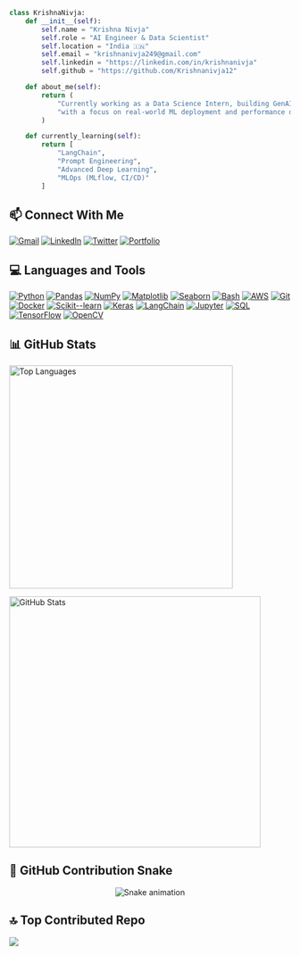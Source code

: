 ```python
class KrishnaNivja:
    def __init__(self):
        self.name = "Krishna Nivja"
        self.role = "AI Engineer & Data Scientist"
        self.location = "India 🇮🇳"
        self.email = "krishnanivja249@gmail.com"
        self.linkedin = "https://linkedin.com/in/krishnanivja"
        self.github = "https://github.com/Krishnanivja12"

    def about_me(self):
        return (
            "Currently working as a Data Science Intern, building GenAI and LLM-based solutions "
            "with a focus on real-world ML deployment and performance optimization."
        )

    def currently_learning(self):
        return [
            "LangChain", 
            "Prompt Engineering", 
            "Advanced Deep Learning", 
            "MLOps (MLflow, CI/CD)"
        ]
```
## 📫 Connect With Me

[![Gmail](https://img.shields.io/badge/Gmail-Email-%23D14836?style=flat-square&logo=gmail&logoColor=white)](mailto:krishnanivja249@gmail.com)
[![LinkedIn](https://img.shields.io/badge/LinkedIn-Connect-%230077B5.svg?style=flat-square&logo=linkedin&logoColor=white)](https://www.linkedin.com/in/krishnanivja/)
[![Twitter](https://img.shields.io/badge/X-Follow-%23000000.svg?style=flat-square&logo=x&logoColor=white)](https://twitter.com/nivja13838)
[![Portfolio](https://img.shields.io/badge/Portfolio-Visit-%23purple?style=flat-square&logo=vercel&logoColor=white)](https://portfolio-website-two-coral-71.vercel.app)

## 💻 Languages and Tools

[![Python](https://img.shields.io/badge/Python-3776AB?style=for-the-badge&logo=python&logoColor=white)](https://www.python.org)
[![Pandas](https://img.shields.io/badge/Pandas-150458?style=for-the-badge&logo=pandas&logoColor=white)](https://pandas.pydata.org/)
[![NumPy](https://img.shields.io/badge/NumPy-013243?style=for-the-badge&logo=numpy&logoColor=white)](https://numpy.org/)
[![Matplotlib](https://img.shields.io/badge/Matplotlib-11557C?style=for-the-badge&logo=python&logoColor=white)](https://matplotlib.org/)
[![Seaborn](https://img.shields.io/badge/Seaborn-3776AB?style=for-the-badge&logo=python&logoColor=white)](https://seaborn.pydata.org/)
[![Bash](https://img.shields.io/badge/Bash-4EAA25?style=for-the-badge&logo=gnu-bash&logoColor=white)](https://www.gnu.org/software/bash/)
[![AWS](https://img.shields.io/badge/AWS-FF9900?style=for-the-badge&logo=amazon-aws&logoColor=white)](https://aws.amazon.com/)
[![Git](https://img.shields.io/badge/Git-F05032?style=for-the-badge&logo=git&logoColor=white)](https://git-scm.com/)
[![Docker](https://img.shields.io/badge/Docker-2496ED?style=for-the-badge&logo=docker&logoColor=white)](https://www.docker.com/)
[![Scikit--learn](https://img.shields.io/badge/Scikit--learn-F7931E?style=for-the-badge&logo=scikit-learn&logoColor=white)](https://scikit-learn.org/)
[![Keras](https://img.shields.io/badge/Keras-D00000?style=for-the-badge&logo=keras&logoColor=white)](https://keras.io/)
[![LangChain](https://img.shields.io/badge/LangChain-0052CC?style=for-the-badge&logo=python&logoColor=white)](https://www.langchain.com/)
[![Jupyter](https://img.shields.io/badge/Jupyter-F37626?style=for-the-badge&logo=jupyter&logoColor=white)](https://jupyter.org/)
[![SQL](https://img.shields.io/badge/SQL-003B57?style=for-the-badge&logo=sqlite&logoColor=white)](https://www.w3schools.com/sql/)
[![TensorFlow](https://img.shields.io/badge/TensorFlow-FF6F00?style=for-the-badge&logo=tensorflow&logoColor=white)](https://www.tensorflow.org/)
[![OpenCV](https://img.shields.io/badge/OpenCV-5C3EE8?style=for-the-badge&logo=opencv&logoColor=white)](https://opencv.org/)

## 📊 GitHub Stats

<p align="left">
  <!-- 🧠 Top Languages -->
  <img 
    src="https://github-readme-stats.vercel.app/api/top-langs/?username=krishnanivja12&layout=compact&langs_count=6&theme=tokyonight&bg_color=00000000" 
    alt="Top Languages"
    width="400px"
  />
  <br/>

  <!-- 🛠 GitHub Stats -->
  <img 
    src="https://github-readme-stats.vercel.app/api?username=krishnanivja12&show_icons=true&count_private=true&theme=tokyonight&bg_color=00000000"
    alt="GitHub Stats"
    width="450px"
  />
  <br/>



<h2 align="left">🐍 GitHub Contribution Snake</h2>

<div align="center">
  <img src="https://profile-readme-generator.com/assets/snake.svg" alt="Snake animation" />
</div>

## 🔝 Top Contributed Repo

![](https://github-contributor-stats.vercel.app/api?username=Krishnanivja12&limit=5&theme=tokyonight&combine_all_yearly_contributions=true)





